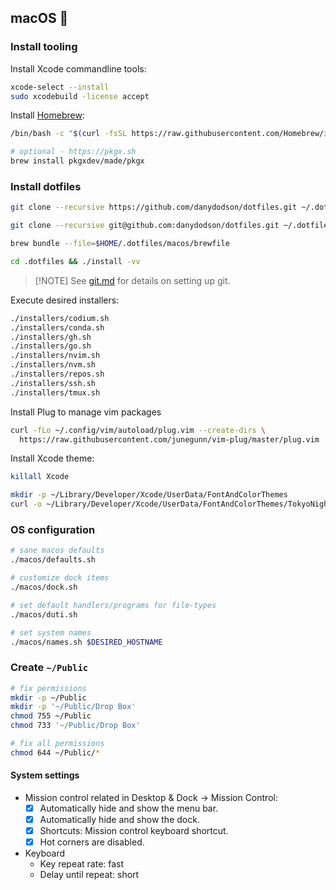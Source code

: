 ## macOS 🍎

### Install tooling

Install Xcode commandline tools:

```bash
xcode-select --install
sudo xcodebuild -license accept
```

Install [Homebrew](https://brew.sh/):

```bash
/bin/bash -c "$(curl -fsSL https://raw.githubusercontent.com/Homebrew/install/HEAD/install.sh)"

# optional - https://pkgx.sh
brew install pkgxdev/made/pkgx
```

### Install dotfiles

```bash
git clone --recursive https://github.com/danydodson/dotfiles.git ~/.dotfiles

git clone --recursive git@github.com:danydodson/dotfiles.git ~/.dotfiles

brew bundle --file=$HOME/.dotfiles/macos/brewfile

cd .dotfiles && ./install -vv
```

> [!NOTE] See [git.md](git.md) for details on setting up git.

Execute desired installers:

```bash
./installers/codium.sh
./installers/conda.sh
./installers/gh.sh
./installers/go.sh
./installers/nvim.sh
./installers/nvm.sh
./installers/repos.sh
./installers/ssh.sh
./installers/tmux.sh
```

Install Plug to manage vim packages

```bash
curl -fLo ~/.config/vim/autoload/plug.vim --create-dirs \
  https://raw.githubusercontent.com/junegunn/vim-plug/master/plug.vim
```

Install Xcode theme:

```bash
killall Xcode

mkdir -p ~/Library/Developer/Xcode/UserData/FontAndColorThemes
curl -o ~/Library/Developer/Xcode/UserData/FontAndColorThemes/TokyoNight.xccolortheme https://raw.githubusercontent.com/mesqueeb/TokyoNightXcodeTheme/refs/heads/main/TokyoNight.xccolortheme
```

### OS configuration

```bash
# sane macos defaults
./macos/defaults.sh

# customize dock items
./macos/dock.sh

# set default handlers/programs for file-types
./macos/duti.sh

# set system names
./macos/names.sh $DESIRED_HOSTNAME
```

### Create `~/Public`

```bash
# fix permissions
mkdir -p ~/Public
mkdir -p '~/Public/Drop Box'
chmod 755 ~/Public
chmod 733 '~/Public/Drop Box'

# fix all permissions
chmod 644 ~/Public/*
```

#### System settings

- Mission control related in Desktop & Dock → Mission Control:
  - [x] Automatically hide and show the menu bar.
  - [x] Automatically hide and show the dock.
  - [x] Shortcuts: Mission control keyboard shortcut.
  - [x] Hot corners are disabled.
- Keyboard
  - Key repeat rate: fast
  - Delay until repeat: short
